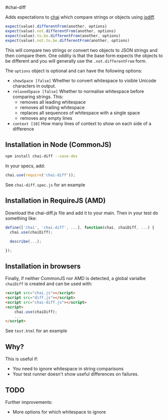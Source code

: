 #chai-diff

Adds expectations to [chai](http://chaijs.com/) which compare strings or objects using [jsdiff](https://github.com/kpdecker/jsdiff).

```javascript
expect(value).differentFrom(another, options)
expect(value).not.differentFrom(another, options)
expect(value).to.be.differentFrom(another, options)
expect(value).not.to.be.differentFrom(another, options)
```

This will compare two strings or convert two objects to JSON strings and then compare them. One oddity is that the base form expects the objects to be different and you will generally use the `.not.differentFrom` form.

The `options` object is optional and can have the following options:

* `showSpace [false]` Whether to convert whitespace to visible Unicode characters in output.
* `relaxedSpace [false]` Whether to normalise whitespace before comparing strings. This:
    - removes all leading whitespace
    - removes all trailing whitespace
    - replaces all sequences of whitespace with a single space
    - removes any empty lines
* `context [10]` How many lines of context to show on each side of a difference

## Installation in Node (CommonJS)

```bash
npm install chai-diff --save-dev
```

In your specs, add:

```javascript
chai.use(require('chai-diff'));
```

See `chai-diff.spec.js` for an example

## Installation in RequireJS (AMD)

Download the chai-diff.js file and add it to your main. Then in your test do something like:

```javascript
define(['chai', 'chai-diff', ...], function(chai, chaiDiff, ...) {
  chai.use(chaiDiff);

  describe(...);

});
```

## Installation in browsers

Finally, if neither CommonJS nor AMD is detected, a global varialbe `chaiDiff` is created and can be used with:

```html
<script src="chai.js"></script>
<script src="diff.js"></script>
<script src="chai-diff.js"></script>
<script>
    chai.use(chaiDiff);
    ...
</script>
```

See `test.html` for an example

## Why?

This is useful if:

* You need to ignore whitespace in string comparisons
* Your test runner doesn't show useful differences on failures.

## TODO

Further improvements:

* More options for which whitespace to ignore
